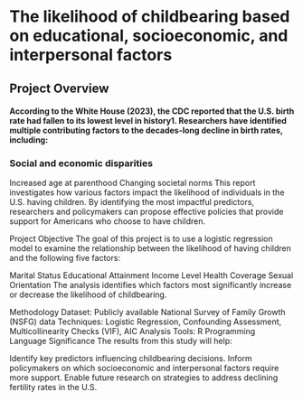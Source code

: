 # The likelihood of childbearing based on educational, socioeconomic, and interpersonal factors

## Project Overview
#### According to the White House (2023), the CDC reported that the U.S. birth rate had fallen to its lowest level in history1. Researchers have identified multiple contributing factors to the decades-long decline in birth rates, including:

### Social and economic disparities
Increased age at parenthood
Changing societal norms
This report investigates how various factors impact the likelihood of individuals in the U.S. having children. By identifying the most impactful predictors, researchers and policymakers can propose effective policies that provide support for Americans who choose to have children.

Project Objective
The goal of this project is to use a logistic regression model to examine the relationship between the likelihood of having children and the following five factors:

Marital Status
Educational Attainment
Income Level
Health Coverage
Sexual Orientation
The analysis identifies which factors most significantly increase or decrease the likelihood of childbearing.

Methodology
Dataset: Publicly available National Survey of Family Growth (NSFG) data
Techniques: Logistic Regression, Confounding Assessment, Multicollinearity Checks (VIF), AIC Analysis
Tools: R Programming Language
Significance
The results from this study will help:

Identify key predictors influencing childbearing decisions.
Inform policymakers on which socioeconomic and interpersonal factors require more support.
Enable future research on strategies to address declining fertility rates in the U.S.

